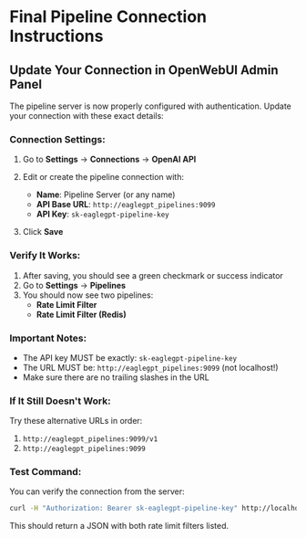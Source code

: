 # Final Pipeline Connection Instructions

## Update Your Connection in OpenWebUI Admin Panel

The pipeline server is now properly configured with authentication. Update your connection with these exact details:

### Connection Settings:

1. Go to **Settings** → **Connections** → **OpenAI API**
2. Edit or create the pipeline connection with:

   - **Name**: Pipeline Server (or any name)
   - **API Base URL**: `http://eaglegpt_pipelines:9099`
   - **API Key**: `sk-eaglegpt-pipeline-key`

3. Click **Save**

### Verify It Works:

1. After saving, you should see a green checkmark or success indicator
2. Go to **Settings** → **Pipelines**
3. You should now see two pipelines:
   - **Rate Limit Filter**
   - **Rate Limit Filter (Redis)**

### Important Notes:

- The API key MUST be exactly: `sk-eaglegpt-pipeline-key`
- The URL MUST be: `http://eaglegpt_pipelines:9099` (not localhost!)
- Make sure there are no trailing slashes in the URL

### If It Still Doesn't Work:

Try these alternative URLs in order:
1. `http://eaglegpt_pipelines:9099/v1`
2. `http://eaglegpt_pipelines:9099`

### Test Command:

You can verify the connection from the server:
```bash
curl -H "Authorization: Bearer sk-eaglegpt-pipeline-key" http://localhost:9099/v1/models
```

This should return a JSON with both rate limit filters listed.